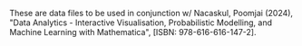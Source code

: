 These are data files to be used in conjunction w/ Nacaskul, Poomjai (2024), "Data Analytics - Interactive Visualisation, Probabilistic Modelling, and Machine Learning with Mathematica", [ISBN: 978-616-616-147-2].
